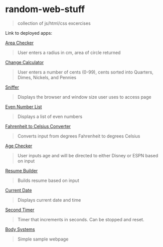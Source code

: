 # random-web-stuff

> collection of js/html/css excercises

Link to deployed apps:

[Area Checker](https://wcet3.waketech.edu/rhyman/WEB115/area.html)
> User enters a radius in cm, area of circle returned

[Change Calculator](https://wcet3.waketech.edu/rhyman/WEB115/ChangeCalculator.html)
> User enters a number of cents (0-99), cents sorted into Quarters, Dimes, Nickels, and Pennies

[Sniffer](https://wcet3.waketech.edu/rhyman/WEB115/sniffer.html)
> Displays the browser and window size user uses to access page

[Even Number List](https://wcet3.waketech.edu/rhyman/WEB115/evenNumbers.html)
> Displays a list of even numbers

[Fahrenheit to Celsius Converter](https://wcet3.waketech.edu/rhyman/WEB115/HymanFahrenheitConverter.html)
> Converts input from degrees Fahrenheit to degrees Celsius

[Age Checker](https://wcet3.waketech.edu/rhyman/WEB115/ageChecker.html)
> User inputs age and will be directed to either Disney or ESPN based on input

[Resume Builder](https://wcet3.waketech.edu/rhyman/WEB115/finalProject.html)
> Builds resume based on input

[Current Date](https://wcet3.waketech.edu/rhyman/WEB115/showDate.html)
> Displays current date and time

[Second Timer](https://wcet3.waketech.edu/rhyman/WEB115/timer.html)
> Timer that increments in seconds. Can be stopped and reset.

[Body Systems](https://wcet3.waketech.edu/rhyman/WEB140/lesson06/)
> Simple sample webpage






